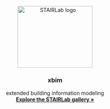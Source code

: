 
<p align="center">
  <a href="https://gallery.stairlab.io/">
    <img src="https://veux.io/_static/images/stairlab_large.svg" alt="STAIRLab logo" width="200" height="165">
  </a>
</p>

<h3 align="center">xbim</h3>


<p align="center">
  extended building information modeling
  <br>
  <a href="https://gallery.stairlab.io/"><strong>Explore the STAIRLab gallery »</strong></a>
</p>




